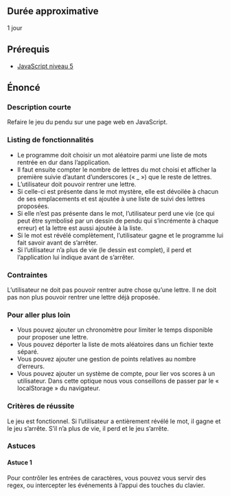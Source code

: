 ## Durée approximative

1 jour

## Prérequis

- <a href="https://microlead.fr/echelles/javascript" title="Prérequis en JavaScript" target="_blank">JavaScript niveau 5</a>

## Énoncé

### Description courte

Refaire le jeu du pendu sur une page web en JavaScript.

### Listing de fonctionnalités

- Le programme doit choisir un mot aléatoire parmi une liste de mots rentrée en dur dans l’application.
- Il faut ensuite compter le nombre de lettres du mot choisi et afficher la première suivie d’autant d’underscores (« _ ») que le reste de lettres.
- L’utilisateur doit pouvoir rentrer une lettre.
- Si celle-ci est présente dans le mot mystère, elle est dévoilée à chacun de ses emplacements et est ajoutée à une liste de suivi des lettres proposées.
- Si elle n’est pas présente dans le mot, l’utilisateur perd une vie (ce qui peut être symbolisé par un dessin de pendu qui s’incrémente à chaque erreur) et la lettre est aussi ajoutée à la liste.
- Si le mot est révélé complètement, l’utilisateur gagne et le programme lui fait savoir avant de s’arrêter.
- Si l’utilisateur n’a plus de vie (le dessin est complet), il perd et l’application lui indique avant de s’arrêter.

### Contraintes

L’utilisateur ne doit pas pouvoir rentrer autre chose qu’une lettre. Il ne doit pas non plus pouvoir rentrer une lettre déjà proposée.

### Pour aller plus loin

- Vous pouvez ajouter un chronomètre pour limiter le temps disponible pour proposer une lettre.
- Vous pouvez déporter la liste de mots aléatoires dans un fichier texte séparé.
- Vous pouvez ajouter une gestion de points relatives au nombre d’erreurs.
- Vous pouvez ajouter un système de compte, pour lier vos scores à un utilisateur. Dans cette optique nous vous conseillons de passer par le « localStorage » du navigateur.

### Critères de réussite

Le jeu est fonctionnel. Si l’utilisateur a entièrement révélé le mot, il gagne et le jeu s’arrête. S’il n’a plus de vie, il perd et le jeu s’arrête.

### Astuces

#### Astuce 1

Pour contrôler les entrées de caractères, vous pouvez vous servir des regex, ou intercepter les événements à l’appui des touches du clavier.